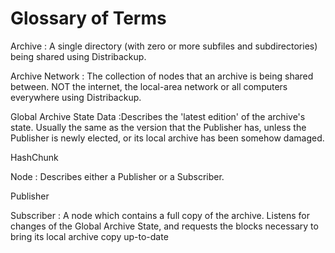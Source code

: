 Glossary of Terms
=======

Archive
: A single directory (with zero or more subfiles and subdirectories) being shared using Distribackup.

Archive Network
: The collection of nodes that an archive is being shared between. 
NOT the internet, the local-area network or all computers everywhere using Distribackup.

Global Archive State Data
:Describes the 'latest edition' of the archive's state. 
Usually the same as the version that the Publisher has, unless the Publisher is newly elected, 
or its local archive has been somehow damaged.

HashChunk


Node
: Describes either a Publisher or a Subscriber.

Publisher

Subscriber
: A node which contains a full copy of the archive. 
Listens for changes of the Global Archive State, 
and requests the blocks necessary to bring its local archive copy up-to-date


